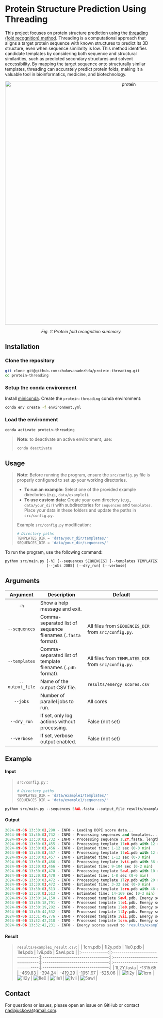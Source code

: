# Protein Structure Prediction Using Threading

This project focuses on protein structure prediction using the [threading (fold recognition) method](https://en.wikipedia.org/wiki/Threading_(protein_sequence)). Threading is a computational approach that aligns a target protein sequence with known structures to predict its 3D structure, even when sequence similarity is low. This method identifies candidate templates by considering both sequence and structural similarities, such as predicted secondary structures and solvent accessibility. By mapping the target sequence onto structurally similar templates, threading can accurately predict protein folds, making it a valuable tool in bioinformatics, medicine, and biotechnology.

<p align="center">
  <img align="center" width="800px" 
    src="doc/assets/fold-recognition.png"
    alt="protein">
</p>
<p align="center">
  <i>
    Fig. 1: Protein fold recognition summary.
  </i>
</p>


## Installation

### Clone the repository

```bash
git clone git@github.com:zhukovanadezhda/protein-threading.git
cd protein-threading
```
### Setup the conda environment

Install [miniconda](https://docs.conda.io/en/latest/miniconda.html). Create the `protein-threading` conda environment:

```bash
conda env create -f environment.yml
```

### Load the environment

```bash
conda activate protein-threading
```

> **Note:** to deactivate an active environment, use:
> ```bash
> conda deactivate
> ```

## Usage

> **Note:** Before running the program, ensure the `src/config.py` file is properly configured to set up your working directories.  
> - **To run an example:** Select one of the provided example directories (e.g., `data/example1`).  
> - **To use custom data:** Create your own directory (e.g., `data/your_dir`) with subdirectories for `sequences` and `templates`. Place your data in these folders and update the paths in `src/config.py`.
>   
> Example `src/config.py` modification:
> ```python
> # Directory paths
> TEMPLATES_DIR = 'data/your_dir/templates/'
> SEQUENCES_DIR = 'data/your_dir/sequences/'
> ```

To run the program, use the following command:

```python
python src/main.py [-h] [--sequences SEQUENCES] [--templates TEMPLATES] [--output_file OUTPUT_FILE] \
                   [--jobs JOBS] [--dry_run] [--verbose]
```

## Arguments

| Argument                  | Description                                                   | Default           |
|:-------------------------:|---------------------------------------------------------------|-------------------|
| `-h`                      | Show a help message and exit.                                 |                   |
| `--sequences`             | Comma-separated list of sequence filenames (`.fasta` format). | All files from `SEQUENCES_DIR` from `src/config.py`. |
| `--templates`             | Comma-separated list of template filenames (`.pdb` format).   | All files from `TEMPLATES_DIR` from `src/config.py`. |
| `--output_file`           | Name of the output CSV file.                                  | `results/energy_scores.csv`|
| `--jobs`                  | Number of parallel jobs to run.                               | All cores         |
| `--dry_run`               | If set, only log actions without processing.                  | False (not set)   |
| `--verbose`               | If set, verbose output enabled.                               | False (not set)   |

## Example

#### Input

> `src/config.py` :
> ```python
> # Directory paths
> TEMPLATES_DIR = 'data/example1/templates/'
> SEQUENCES_DIR = 'data/example1/sequences/'
> ```

```python
python src/main.py --sequences 5AWL.fasta --output_file results/example1_result.csv
```

#### Output

```python
2024-09-06 13:30:02,290 - INFO - Loading DOPE score data...
2024-09-06 13:30:02,732 - INFO - Processing sequences and templates...
2024-09-06 13:30:02,732 - INFO - Processing sequence 1L2Y.fasta, length: 20
2024-09-06 13:30:03,455 - INFO - Processing template 1le0.pdb with 12 residues.
2024-09-06 13:30:03,456 - INFO - Estimated time: 1-12 sec (0-0 min)
2024-09-06 13:30:03,457 - INFO - Processing template 1le1.pdb with 12 residues.
2024-09-06 13:30:03,457 - INFO - Estimated time: 1-12 sec (0-0 min)
2024-09-06 13:30:03,466 - INFO - Processing template 1vii.pdb with 36 residues.
2024-09-06 13:30:03,466 - INFO - Estimated time: 9-104 sec (0-2 min)
2024-09-06 13:30:03,470 - INFO - Processing template 5awl.pdb with 10 residues.
2024-09-06 13:30:03,470 - INFO - Estimated time: 1-8 sec (0-0 min)
2024-09-06 13:30:03,472 - INFO - Processing template 1l2y.pdb with 20 residues.
2024-09-06 13:30:03,472 - INFO - Estimated time: 3-32 sec (0-0 min)
2024-09-06 13:30:03,513 - INFO - Processing template 1crn.pdb with 46 residues.
2024-09-06 13:30:03,513 - INFO - Estimated time: 14-169 sec (0-3 min)
2024-09-06 13:30:14,150 - INFO - Processed template 5awl.pdb. Energy score: -525.06
2024-09-06 13:30:18,791 - INFO - Processed template 1le1.pdb. Energy score: -419.29
2024-09-06 13:30:19,292 - INFO - Processed template 1le0.pdb. Energy score: -394.24
2024-09-06 13:30:44,532 - INFO - Processed template 1l2y.pdb. Energy score: -469.83
2024-09-06 13:31:49,776 - INFO - Processed template 1vii.pdb. Energy score: -1051.97
2024-09-06 13:32:42,218 - INFO - Processed template 1crn.pdb. Energy score: -1315.65
2024-09-06 13:32:42,231 - INFO - Energy scores saved to 'results/example1_energy_scores.csv'.
```

#### Result

> `results/example1_result.csv`:
> |              | 1crn.pdb                        | 1l2y.pdb                        | 1le0.pdb                        | 1le1.pdb                        | 1vii.pdb                        | 5awl.pdb                        |
> |:--------------:|:----------------------------------:|:----------------------------------:|:----------------------------------:|:----------------------------------:|:----------------------------------:|:----------------------------------:|
> | 1L2Y.fasta    | -1315.65                          | -469.83                         | -394.24                          | -419.29                           | -1051.97                          | -525.06                          |
> | ![1l2y](doc/assets/1l2y.png) | ![1crn](doc/assets/1crn.png)   | ![1l2y](doc/assets/1l2y.png)    | ![1le0](doc/assets/1le0.png)    | ![1le1](doc/assets/1le1.png)    | ![1vii](doc/assets/1vii.png)    | ![5awl](doc/assets/5awl.png)    |





## Contact

For questions or issues, please open an issue on GitHub or contact [nadiajuckova@gmail.com](mailto:nadiajuckova@gmail.com).
